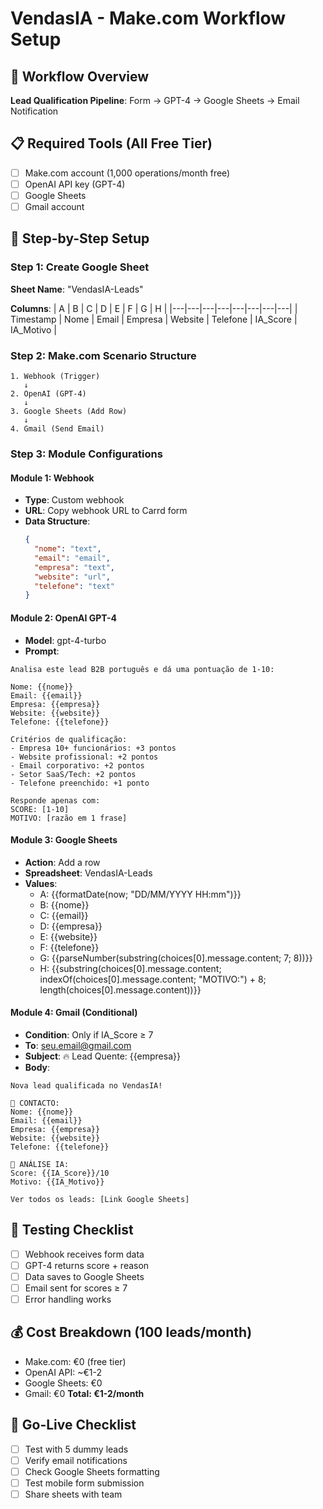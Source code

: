 # VendasIA - Make.com Workflow Setup

## 🎯 Workflow Overview
**Lead Qualification Pipeline**: Form → GPT-4 → Google Sheets → Email Notification

## 📋 Required Tools (All Free Tier)
- [ ] Make.com account (1,000 operations/month free)
- [ ] OpenAI API key (GPT-4)
- [ ] Google Sheets
- [ ] Gmail account

## 🔧 Step-by-Step Setup

### Step 1: Create Google Sheet
**Sheet Name**: "VendasIA-Leads"

**Columns**:
| A | B | C | D | E | F | G | H |
|---|---|---|---|---|---|---|---|
| Timestamp | Nome | Email | Empresa | Website | Telefone | IA_Score | IA_Motivo |

### Step 2: Make.com Scenario Structure

```
1. Webhook (Trigger)
   ↓
2. OpenAI (GPT-4)
   ↓
3. Google Sheets (Add Row)
   ↓
4. Gmail (Send Email)
```

### Step 3: Module Configurations

#### Module 1: Webhook
- **Type**: Custom webhook
- **URL**: Copy webhook URL to Carrd form
- **Data Structure**: 
  ```json
  {
    "nome": "text",
    "email": "email", 
    "empresa": "text",
    "website": "url",
    "telefone": "text"
  }
  ```

#### Module 2: OpenAI GPT-4
- **Model**: gpt-4-turbo
- **Prompt**:
```
Analisa este lead B2B português e dá uma pontuação de 1-10:

Nome: {{nome}}
Email: {{email}}
Empresa: {{empresa}}
Website: {{website}}
Telefone: {{telefone}}

Critérios de qualificação:
- Empresa 10+ funcionários: +3 pontos
- Website profissional: +2 pontos
- Email corporativo: +2 pontos
- Setor SaaS/Tech: +2 pontos
- Telefone preenchido: +1 ponto

Responde apenas com:
SCORE: [1-10]
MOTIVO: [razão em 1 frase]
```

#### Module 3: Google Sheets
- **Action**: Add a row
- **Spreadsheet**: VendasIA-Leads
- **Values**:
  - A: {{formatDate(now; "DD/MM/YYYY HH:mm")}}
  - B: {{nome}}
  - C: {{email}}
  - D: {{empresa}}
  - E: {{website}}
  - F: {{telefone}}
  - G: {{parseNumber(substring(choices[0].message.content; 7; 8))}}
  - H: {{substring(choices[0].message.content; indexOf(choices[0].message.content; "MOTIVO:") + 8; length(choices[0].message.content))}}

#### Module 4: Gmail (Conditional)
- **Condition**: Only if IA_Score ≥ 7
- **To**: seu.email@gmail.com
- **Subject**: 🔥 Lead Quente: {{empresa}}
- **Body**:
```
Nova lead qualificada no VendasIA!

👤 CONTACTO:
Nome: {{nome}}
Email: {{email}}
Empresa: {{empresa}}
Website: {{website}}
Telefone: {{telefone}}

🤖 ANÁLISE IA:
Score: {{IA_Score}}/10
Motivo: {{IA_Motivo}}

Ver todos os leads: [Link Google Sheets]
```

## 🧪 Testing Checklist
- [ ] Webhook receives form data
- [ ] GPT-4 returns score + reason
- [ ] Data saves to Google Sheets
- [ ] Email sent for scores ≥ 7
- [ ] Error handling works

## 💰 Cost Breakdown (100 leads/month)
- Make.com: €0 (free tier)
- OpenAI API: ~€1-2
- Google Sheets: €0
- Gmail: €0
**Total: €1-2/month**

## 🚀 Go-Live Checklist
- [ ] Test with 5 dummy leads
- [ ] Verify email notifications
- [ ] Check Google Sheets formatting
- [ ] Test mobile form submission
- [ ] Share sheets with team
